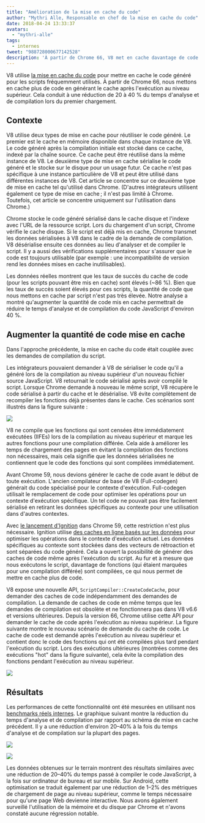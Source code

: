 ```yaml
---
title: "Amélioration de la mise en cache du code"
author: "Mythri Alle, Responsable en chef de la mise en cache du code"
date: 2018-04-24 13:33:37
avatars:
  - "mythri-alle"
tags:
  - internes
tweet: "988728000677142528"
description: 'À partir de Chrome 66, V8 met en cache davantage de code (byte) en générant le cache après l'exécution au niveau supérieur.'
---
```

V8 utilise [la mise en cache du code](/blog/code-caching) pour mettre en cache le code généré pour les scripts fréquemment utilisés. À partir de Chrome 66, nous mettons en cache plus de code en générant le cache après l'exécution au niveau supérieur. Cela conduit à une réduction de 20 à 40 % du temps d'analyse et de compilation lors du premier chargement.

<!--truncate-->
## Contexte

V8 utilise deux types de mise en cache pour réutiliser le code généré. Le premier est le cache en mémoire disponible dans chaque instance de V8. Le code généré après la compilation initiale est stocké dans ce cache, indexé par la chaîne source. Ce cache peut être réutilisé dans la même instance de V8. Le deuxième type de mise en cache sérialise le code généré et le stocke sur le disque pour un usage futur. Ce cache n'est pas spécifique à une instance particulière de V8 et peut être utilisé dans différentes instances de V8. Cet article se concentre sur ce deuxième type de mise en cache tel qu'utilisé dans Chrome. (D'autres intégrateurs utilisent également ce type de mise en cache ; il n'est pas limité à Chrome. Toutefois, cet article se concentre uniquement sur l'utilisation dans Chrome.)

Chrome stocke le code généré sérialisé dans le cache disque et l'indexe avec l'URL de la ressource script. Lors du chargement d'un script, Chrome vérifie le cache disque. Si le script est déjà mis en cache, Chrome transmet les données sérialisées à V8 dans le cadre de la demande de compilation. V8 désérialise ensuite ces données au lieu d'analyser et de compiler le script. Il y a aussi des vérifications supplémentaires pour s'assurer que le code est toujours utilisable (par exemple : une incompatibilité de version rend les données mises en cache inutilisables).

Les données réelles montrent que les taux de succès du cache de code (pour les scripts pouvant être mis en cache) sont élevés (~86 %). Bien que les taux de succès soient élevés pour ces scripts, la quantité de code que nous mettons en cache par script n'est pas très élevée. Notre analyse a montré qu'augmenter la quantité de code mis en cache permettrait de réduire le temps d'analyse et de compilation du code JavaScript d'environ 40 %.

## Augmenter la quantité de code mise en cache

Dans l'approche précédente, la mise en cache du code était couplée avec les demandes de compilation du script.

Les intégrateurs pouvaient demander à V8 de sérialiser le code qu'il a généré lors de la compilation au niveau supérieur d'un nouveau fichier source JavaScript. V8 retournait le code sérialisé après avoir compilé le script. Lorsque Chrome demande à nouveau le même script, V8 récupère le code sérialisé à partir du cache et le désérialise. V8 évite complètement de recompiler les fonctions déjà présentes dans le cache. Ces scénarios sont illustrés dans la figure suivante :

![](/_img/improved-code-caching/warm-hot-run-1.png)

V8 ne compile que les fonctions qui sont censées être immédiatement exécutées (IIFEs) lors de la compilation au niveau supérieur et marque les autres fonctions pour une compilation différée. Cela aide à améliorer les temps de chargement des pages en évitant la compilation des fonctions non nécessaires, mais cela signifie que les données sérialisées ne contiennent que le code des fonctions qui sont compilées immédiatement.

Avant Chrome 59, nous devions générer le cache de code avant le début de toute exécution. L'ancien compilateur de base de V8 (Full-codegen) générait du code spécialisé pour le contexte d'exécution. Full-codegen utilisait le remplacement de code pour optimiser les opérations pour un contexte d'exécution spécifique. Un tel code ne pouvait pas être facilement sérialisé en retirant les données spécifiques au contexte pour une utilisation dans d'autres contextes.

Avec [le lancement d'Ignition](/blog/launching-ignition-and-turbofan) dans Chrome 59, cette restriction n'est plus nécessaire. Ignition utilise [des caches en ligne basés sur les données](https://www.youtube.com/watch?v=u7zRSm8jzvA) pour optimiser les opérations dans le contexte d'exécution actuel. Les données spécifiques au contexte sont stockées dans des vecteurs de rétroaction et sont séparées du code généré. Cela a ouvert la possibilité de générer des caches de code même après l'exécution du script. Au fur et à mesure que nous exécutons le script, davantage de fonctions (qui étaient marquées pour une compilation différée) sont compilées, ce qui nous permet de mettre en cache plus de code.

V8 expose une nouvelle API, `ScriptCompiler::CreateCodeCache`, pour demander des caches de code indépendamment des demandes de compilation. La demande de caches de code en même temps que les demandes de compilation est obsolète et ne fonctionnera pas dans V8 v6.6 et versions ultérieures. Depuis la version 66, Chrome utilise cette API pour demander le cache de code après l'exécution au niveau supérieur. La figure suivante montre le nouveau scénario de demande du cache de code. Le cache de code est demandé après l'exécution au niveau supérieur et contient donc le code des fonctions qui ont été compilées plus tard pendant l'exécution du script. Lors des exécutions ultérieures (montrées comme des exécutions "hot" dans la figure suivante), cela évite la compilation des fonctions pendant l'exécution au niveau supérieur.

![](/_img/improved-code-caching/warm-hot-run-2.png)

## Résultats

Les performances de cette fonctionnalité ont été mesurées en utilisant nos [benchmarks réels internes](https://cs.chromium.org/chromium/src/tools/perf/page_sets/v8_top_25.py?q=v8.top&sq=package:chromium&l=1). Le graphique suivant montre la réduction du temps d'analyse et de compilation par rapport au schéma de mise en cache précédent. Il y a une réduction d'environ 20–40% à la fois du temps d'analyse et de compilation sur la plupart des pages.

![](/_img/improved-code-caching/parse.png)

![](/_img/improved-code-caching/compile.png)

Les données obtenues sur le terrain montrent des résultats similaires avec une réduction de 20–40% du temps passé à compiler le code JavaScript, à la fois sur ordinateur de bureau et sur mobile. Sur Android, cette optimisation se traduit également par une réduction de 1–2% des métriques de chargement de page au niveau supérieur, comme le temps nécessaire pour qu'une page Web devienne interactive. Nous avons également surveillé l'utilisation de la mémoire et du disque par Chrome et n'avons constaté aucune régression notable.
